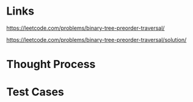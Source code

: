 # Links
https://leetcode.com/problems/binary-tree-preorder-traversal/

https://leetcode.com/problems/binary-tree-preorder-traversal/solution/

# Thought Process

# Test Cases

